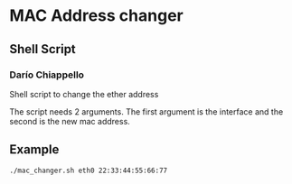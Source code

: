 # MAC Address changer
## Shell Script
### Darío Chiappello
Shell script to change the ether address

The script needs 2 arguments. The first argument is the interface and the second is the new mac address.

## Example
```bash
./mac_changer.sh eth0 22:33:44:55:66:77
```

